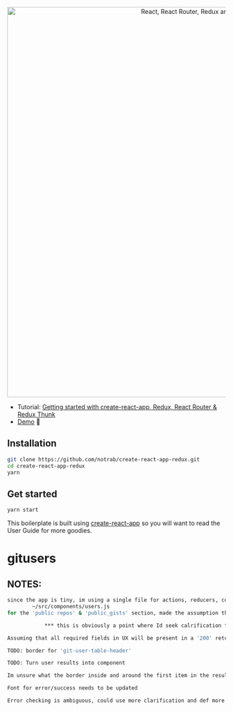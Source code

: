 <p align="center"><a href="https://medium.com/@notrab/getting-started-with-create-react-app-redux-react-router-redux-thunk-d6a19259f71f"><img src="https://i.imgur.com/PATsTx2.png" title="View tutorial" alt="React, React Router, Redux and Redux Thunk" width="900"></a></p>

* Tutorial: [Getting started with create-react-app, Redux, React Router & Redux Thunk](https://medium.com/@notrab/getting-started-with-create-react-app-redux-react-router-redux-thunk-d6a19259f71f)
* [Demo](https://create-react-app-redux.now.sh) 🙌

## Installation

```bash
git clone https://github.com/notrab/create-react-app-redux.git
cd create-react-app-redux
yarn
```

## Get started

```bash
yarn start
```

This boilerplate is built using [create-react-app](https://github.com/facebook/create-react-app) so you will want to read the User Guide for more goodies.
# gitusers

## NOTES:
```bash
since the app is tiny, im using a single file for actions, reducers, constants
        ~/src/components/users.js
for the 'public repos' & 'public_gists' section, made the assumption that this should just be the count

            *** this is obviously a point where Id seek calrification from UX, product owner, or the person that defines the 'acceptance criteria'

Assuming that all required fields in UX will be present in a '200' return because git requires them for registration and returns appropriate vals for each. 

TODO: border for 'git-user-table-header'

TODO: Turn user results into component

Im unsure what the border inside and around the first item in the results list. Id need to find out what this is or is supposed to do. Leaving this out of initial work

Font for error/success needs to be updated

Error checking is ambiguous, could use more clarification and def more work
